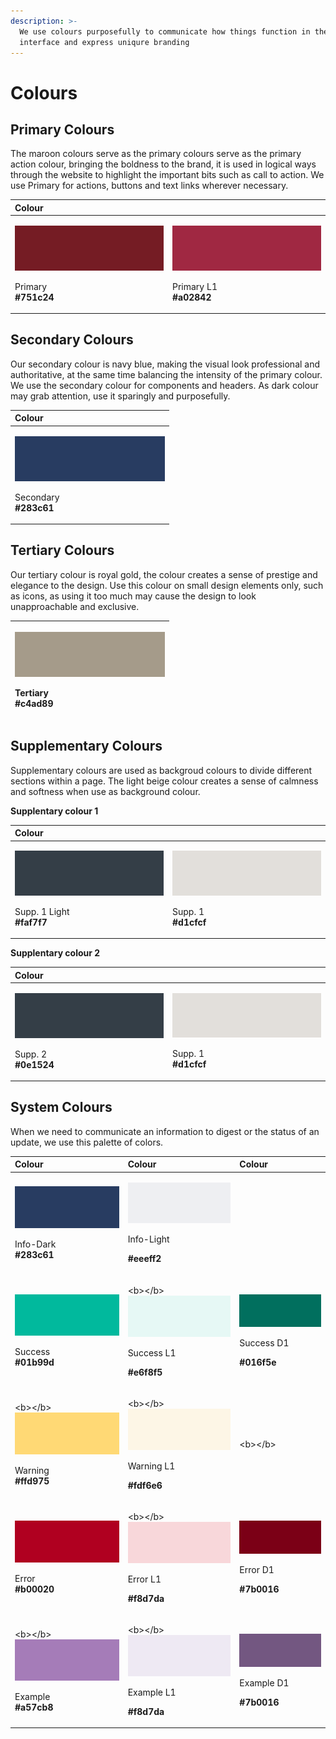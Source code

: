 ```yaml
---
description: >-
  We use colours purposefully to communicate how things function in the
  interface and express uniqure branding
---
```


# Colours

## Primary Colours

The maroon colours serve as the primary colours serve as the primary action colour, bringing the boldness to the brand, it is used in logical ways through the website to highlight the important bits such as call to action. We use Primary for actions, buttons and text links wherever necessary.

<table>
  <thead>
    <tr>
      <th style="text-align:left">Colour</th>
      <th style="text-align:left"></th>
    </tr>
  </thead>
  <tbody>
    <tr>
      <td style="text-align:left">
        <p>
          <img src="../.gitbook/assets/primary.png" alt/>
        </p>
        <p>Primary
          <br /> <b>#751c24</b>
        </p>
      </td>
      <td style="text-align:left">
        <p>
          <img src="../.gitbook/assets/primary-l1.png" alt/>
        </p>
        <p>Primary L1
          <br /> <b>#a02842</b>
        </p>
      </td>
    </tr>
  </tbody>
</table>

## Secondary Colours

Our secondary colour is navy blue, making the visual look professional and authoritative, at the same time balancing the intensity of the primary colour. We use the secondary colour for components and headers. As dark colour may grab attention, use it sparingly and purposefully.

<table>
  <thead>
    <tr>
      <th style="text-align:left">Colour</th>
    </tr>
  </thead>
  <tbody>
    <tr>
      <td style="text-align:left">
        <p>
          <img src="../.gitbook/assets/secondary_-283c61.png" alt/>
        </p>
        <p>Secondary
          <br /> <b>#283c61</b>
        </p>
      </td>
    </tr>
  </tbody>
</table>

## Tertiary Colours

Our tertiary colour is royal gold, the colour creates a sense of prestige and elegance to the design. Use this colour on small design elements only, such as icons, as using it too much may cause the design to look unapproachable and exclusive.

<table>
  <thead>
    <tr>
      <th style="text-align:left">
        <p>
          <img src="../.gitbook/assets/khakid1_-a59b8a.png" alt/>
        </p>
        <p>Tertiary
          <br /><b>#c4ad89</b>
        </p>
      </th>
    </tr>
  </thead>
  <tbody></tbody>
</table>

## Supplementary Colours

Supplementary colours are used as backgroud colours to divide different sections within a page. The light beige colour creates a sense of calmness and softness when use as background colour.  
  
**Supplentary colour 1**

<table>
  <thead>
    <tr>
      <th style="text-align:left">Colour</th>
      <th style="text-align:left"></th>
    </tr>
  </thead>
  <tbody>
    <tr>
      <td style="text-align:left">
        <p>
          <img src="../.gitbook/assets/supplementary-bg-dark_-343e47.png" alt/>
        </p>
        <p>Supp. 1 Light
          <br /> <b>#faf7f7</b>
        </p>
      </td>
      <td style="text-align:left">
        <p>
          <img src="../.gitbook/assets/khaki_-e2dfdb.png" alt/>
        </p>
        <p>Supp. 1
          <br /> <b>#d1cfcf</b>
        </p>
      </td>
    </tr>
  </tbody>
</table>

**Supplentary colour 2**

<table>
  <thead>
    <tr>
      <th style="text-align:left">Colour</th>
      <th style="text-align:left"></th>
    </tr>
  </thead>
  <tbody>
    <tr>
      <td style="text-align:left">
        <p>
          <img src="../.gitbook/assets/supplementary-bg-dark_-343e47.png" alt/>
        </p>
        <p>Supp. 2
          <br /> <b>#0e1524</b>
        </p>
      </td>
      <td style="text-align:left">
        <p>
          <img src="../.gitbook/assets/khaki_-e2dfdb.png" alt/>
        </p>
        <p>Supp. 1
          <br /> <b>#d1cfcf</b>
        </p>
      </td>
    </tr>
  </tbody>
</table>

## System Colours

When we need to communicate an information to digest or the status of an update, we use this palette of colors.

<table>
  <thead>
    <tr>
      <th style="text-align:left">Colour</th>
      <th style="text-align:left">Colour</th>
      <th style="text-align:left">Colour</th>
    </tr>
  </thead>
  <tbody>
    <tr>
      <td style="text-align:left">
        <p>
          <img src="../.gitbook/assets/system-info-dark_-283c61.png" alt/>
        </p>
        <p>Info-Dark
          <br /> <b>#283c61</b>
        </p>
      </td>
      <td style="text-align:left">
        <p>
          <img src="../.gitbook/assets/system-info-light_-eeeff2.png" alt/>
        </p>
        <p>Info-Light</p>
        <p><b>  #eeeff2</b>
        </p>
      </td>
      <td style="text-align:left"></td>
    </tr>
    <tr>
      <td style="text-align:left">
        <p>
          <img src="../.gitbook/assets/system-success-01b99d.png" alt/>
        </p>
        <p>Success
          <br /><b> #01b99d</b>
        </p>
      </td>
      <td style="text-align:left">
        <p>&lt;b&gt;&lt;/b&gt;
          <img src="../.gitbook/assets/system-success-light-e6f8f5.png"
          alt/>
        </p>
        <p>Success L1</p>
        <p><b>  #e6f8f5</b>
        </p>
      </td>
      <td style="text-align:left">
        <p>&#x200B;
          <img src="../.gitbook/assets/system-success-dark-016f5e.png" alt/>&#x200B;</p>
        <p>Success D1</p>
        <p><b> #016f5e</b>
        </p>
      </td>
    </tr>
    <tr>
      <td style="text-align:left">
        <p>&lt;b&gt;&lt;/b&gt;
          <img src="../.gitbook/assets/system-warning-ffd975.png"
          alt/>
        </p>
        <p>Warning
          <br /><b> #ffd975</b>
        </p>
      </td>
      <td style="text-align:left">
        <p>&lt;b&gt;&lt;/b&gt;
          <img src="../.gitbook/assets/system-warning-l1-fdf6e6.png"
          alt/>
        </p>
        <p>Warning L1</p>
        <p><b>  #fdf6e6</b>
        </p>
      </td>
      <td style="text-align:left">&lt;b&gt;&lt;/b&gt;</td>
    </tr>
    <tr>
      <td style="text-align:left">
        <p>
          <img src="../.gitbook/assets/system-error-b00020.png" alt/>
        </p>
        <p>Error
          <br /><b> #b00020</b>
        </p>
      </td>
      <td style="text-align:left">
        <p>&lt;b&gt;&lt;/b&gt;
          <img src="../.gitbook/assets/system-error-l1-f8d7da.png"
          alt/>
        </p>
        <p>Error L1</p>
        <p><b>  #f8d7da</b>
        </p>
      </td>
      <td style="text-align:left">
        <p>&#x200B;
          <img src="../.gitbook/assets/system-error-d1-7b0016.png" alt/>&#x200B;</p>
        <p>Error D1</p>
        <p><b> #7b0016</b>
        </p>
      </td>
    </tr>
    <tr>
      <td style="text-align:left">
        <p>&lt;b&gt;&lt;/b&gt;
          <img src="../.gitbook/assets/system-example-a57cb8.png"
          alt/>
        </p>
        <p>Example
          <br /><b> #a57cb8</b>
        </p>
      </td>
      <td style="text-align:left">
        <p>&lt;b&gt;&lt;/b&gt;
          <img src="../.gitbook/assets/system-example-l1-eee9f3.png"
          alt/>
        </p>
        <p>Example L1</p>
        <p><b>  #f8d7da</b>
        </p>
      </td>
      <td style="text-align:left">
        <p>&#x200B;
          <img src="../.gitbook/assets/system-example-d1-735781.png" alt/>&#x200B;</p>
        <p>Example D1</p>
        <p><b> #7b0016</b>
        </p>
      </td>
    </tr>
  </tbody>
</table>

